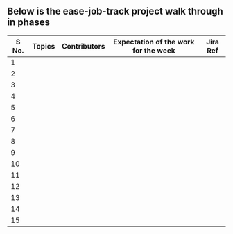   ## Below is the ease-job-track project walk through in phases
              

| S No. |    Topics    |    Contributors    |    Expectation of the work for the week   |  Jira Ref  |
|-------|--------------|--------------------|-------------------------------------------|------------|
|   1   |              |                    |                                           |            |
|   2   |              |                    |                                           |            |
|   3   |              |                    |                                           |            |
|   4   |              |                    |                                           |            |
|   5   |              |                    |                                           |            |
|   6   |              |                    |                                           |            |
|   7   |              |                    |                                           |            |
|   8   |              |                    |                                           |            |
|   9   |              |                    |                                           |            |
|   10  |              |                    |                                           |            |
|   11  |              |                    |                                           |            |
|   12  |              |                    |                                           |            |
|   13  |              |                    |                                           |            |
|   14  |              |                    |                                           |            |
|   15  |              |                    |                                           |            |
